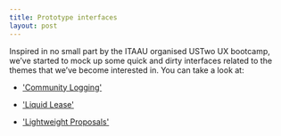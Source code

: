 ```yaml
---
title: Prototype interfaces
layout: post
---
```

Inspired in no small part by the ITAAU organised USTwo UX bootcamp,  we’ve started to mock up some quick and dirty interfaces related to the themes that we’ve become interested in.  You can take a look at:

* ['Community Logging'](https://upintheclouds.proto.io/share/?id=0a2f1da3-d3ef-4937-a9e0-1e6903841412&v=1)

* ['Liquid Lease'](https://upintheclouds.proto.io/share/?id=154cf246-b8a1-4785-a542-b1afa523b36f&v=2)

* ['Lightweight Proposals'](https://upintheclouds.proto.io/share/?id=17089bbc-aa9b-44f2-a0da-2a49f62128e4&v=2)